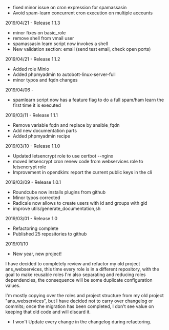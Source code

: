 * fixed minor issue on cron expression for spamassasin 
* Avoid spam-learn concurrent cron execution on multiple accounts



2019/04/21 - Release 1.1.3
* minor fixes on basic_role
* remove shell from vmail user
* spamassasin learn script now invokes a shell
* New validation section: email (send test email, check open ports)


2019/04/21 - Release 1.1.2
* Added role Minio
* Added phpmyadmin to autobott-linux-server-full
* minor typos and fqdn changes

2019/04/06 - 
* spamlearn script now has a feature flag to do a full spam/ham learn the
first time it is executed

2019/03/11  - Release 1.1.1
* Remove variable fqdn and replace by ansible_fqdn
* Add new documentation parts
* Added phpmyadmin recipe

2019/03/10  - Release 1.1.0
* Updated letsencrypt role to use certbot --nginx
* moved letsencrypt cron renew code from webservices role to letsencrypt role
* Improvement in opendkim: report the current public keys in the cli

2019/03/09 - Release 1.0.1
* Roundcube now installs plugins from github
* Minor typos corrected
* Radicale now allows to create users with id and groups with gid
* improve utils/generate_documentation,sh

2019/03/01 - Release 1.0 
* Refactoring complete 
* Published 25 repositories to github

2019/01/10 
* New year, new project! 

I have decided to completely review and refactor my old project ans_webservices,
this time every role is in a different repository, with the goal to make reusable roles
I'm also separating and reducing roles dependencies, the consequence will be some duplicate
configuration values.

I'm mostly copying over the roles and project structure from my old project "ans_webservices", but 
I have decided not to carry over changelog or commits; once the migration has been completed, 
I don't see value on keeping that old code and will discard it. 

* I won't Update every change in the changelog during refactoring. 
